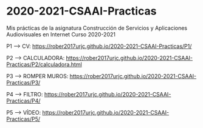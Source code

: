 # 2020-2021-CSAAI-Practicas
Mis prácticas de la asignatura Construcción de Servicios y Aplicaciones Audiovisuales en Internet Curso 2020-2021

P1 --> CV: https://rober2017urjc.github.io/2020-2021-CSAAI-Practicas/P1/

P2 --> CALCULADORA: https://rober2017urjc.github.io/2020-2021-CSAAI-Practicas/P2/calculadora.html

P3 --> ROMPER MUROS: https://rober2017urjc.github.io/2020-2021-CSAAI-Practicas/P3/

P4 --> FILTRO: https://rober2017urjc.github.io/2020-2021-CSAAI-Practicas/P4/

P5 --> VÍDEO: https://rober2017urjc.github.io/2020-2021-CSAAI-Practicas/P5/